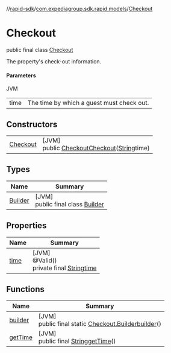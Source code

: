 //[rapid-sdk](../../../index.md)/[com.expediagroup.sdk.rapid.models](../index.md)/[Checkout](index.md)

# Checkout

public final class [Checkout](index.md)

The property's check-out information.

#### Parameters

JVM

| | |
|---|---|
| time | The time by which a guest must check out. |

## Constructors

| | |
|---|---|
| [Checkout](-checkout.md) | [JVM]<br>public [Checkout](index.md)[Checkout](-checkout.md)([String](https://docs.oracle.com/javase/8/docs/api/java/lang/String.html)time) |

## Types

| Name | Summary |
|---|---|
| [Builder](-builder/index.md) | [JVM]<br>public final class [Builder](-builder/index.md) |

## Properties

| Name | Summary |
|---|---|
| [time](index.md#1739936144%2FProperties%2F700308213) | [JVM]<br>@Valid()<br>private final [String](https://docs.oracle.com/javase/8/docs/api/java/lang/String.html)[time](index.md#1739936144%2FProperties%2F700308213) |

## Functions

| Name | Summary |
|---|---|
| [builder](builder.md) | [JVM]<br>public final static [Checkout.Builder](-builder/index.md)[builder](builder.md)() |
| [getTime](get-time.md) | [JVM]<br>public final [String](https://docs.oracle.com/javase/8/docs/api/java/lang/String.html)[getTime](get-time.md)() |
